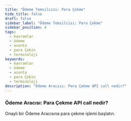 ```yaml
---
title: "Ödeme Temsilcisi: Para Çekme"
hide_title: false
draft: false
sidebar_label: "Ödeme Temsilcisi: Para Çekme"
sidebar_position: 4
tags:
  - kavramlar
  - ödeme
  - acenta
  - para Çekin
  - terminoloji
keywords:
  - kavramlar
  - ödeme
  - acenta
  - para Çekin
  - terminoloji
description: "Ödeme Aracısı: Para Çekme API call nedir?"
---
```


### Ödeme Aracısı: Para Çekme API call nedir?

Onaylı bir Ödeme Aracısına para çekme işlemi başlatın.
